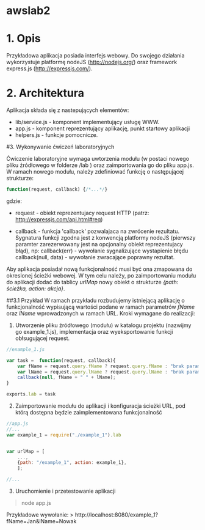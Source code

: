 awslab2
======

# 1. Opis


Przykładowa aplikacja posiada interfejs webowy. Do swojego działania wykorzystuje platformę nodeJS (http://nodejs.org/) oraz framework express.js (http://expressjs.com/).

# 2. Architektura


Aplikacja składa się z nastepujących elementów:
* lib/service.js - komponent implementujący usługę WWW.
* app.js - komponent reprezentujący aplikację, punkt startowy aplikacji
* helpers.js - funkcje pomocnicze.


#3. Wykonywanie ćwiczeń laboratoryjnych

Ćwiczenie laboratoryjne wymaga uwtorzenia modułu (w postaci nowego pliku źródłowego w folderze /lab ) oraz zaimportowania go do pliku app.js. W ramach nowego modułu, należy zdefiniować funkcję o następującej strukturze:

```JavaScript
function(request, callback) {/*...*/}
```

gdzie:

* request - obiekt reprezentujacy request HTTP (patrz: http://expressjs.com/api.html#req)

* callback - funkcja 'callback' pozwalajaca na zwrócenie rezultatu. Sygnatura funkcji zgodna jest z konwencją platformy nodeJS (pierwszy paramter zarezerwowany jest na opcjonalny obiekt reprezentujacy błąd), np: callback(err) - wywołanie sygnalizujące wystapienie błędu callback(null, data) - wywołanie zwracające poprawny rezultat.

Aby aplikacja posiadał nową funkcjonalność musi być ona zmapowana do okreslonej ścieżki webowej. W tym celu należy, po zaimportowaniu modułu do aplikacji dodać do tablicy *urlMap* nowy obiekt o strukturze *{path: ścieżka, action: akcja}*. 

##3.1 Przykład
W ramach przykładu rozbudujemy istniejącą aplikację o funkcjonalność wypisującą wartości podane w ramach parametrów *fName* oraz *lName* wprowadzonych w ramach URL. Kroki wymagane do realizacji:

1. Utworzenie pliku źródłowego (modułu) w katalogu projektu (nazwijmy go example_1.js), implementacja oraz wyeksportowanie funkcji obłsugującej request.


```JavaScript
//example_1.js

var task =  function(request, callback){
	var fName = request.query.fName ? request.query.fName : "brak parametru fName";
	var lName = request.query.lName ? request.query.lName : "brak parametru lName";
	callback(null, fName + " " + lName);
}

exports.lab = task

````

2. Zaimportowanie modułu do aplikacji i konfiguracja ścieżki URL, pod którą dostępna będzie zaimplementowana funkcjonalność

```JavaScript
//app.js
//...
var example_1 = require("./example_1").lab


var urlMap = [
	...,	 
	{path: "/example_1", action: example_1}, 
	];

//...
````

3. Uruchomienie i przetestowanie aplikacji

> node app.js

Przykładowe wywołanie: > http://localhost:8080/example_1?fName=Jan&lName=Nowak